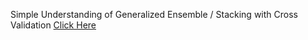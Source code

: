 Simple Understanding of Generalized Ensemble / Stacking with Cross Validation [Click Here](  https://parijatkumar2003.github.io/parijatkumar/Generalized%20Ensemble-Stacking%20with%20Cross%20Validation.htm)
